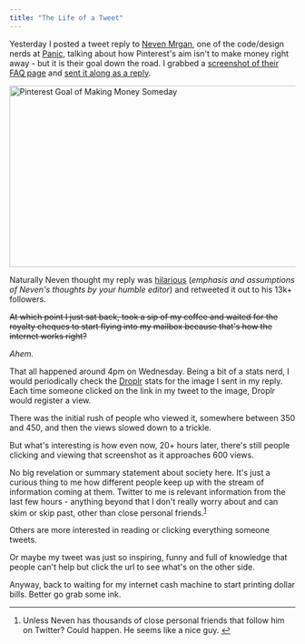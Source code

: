 ```yaml
---
title: "The Life of a Tweet"
---
```

<p>Yesterday I posted a tweet reply to <a href="https://twitter.com/#!/mrgan">Neven Mrgan</a>, one of the code/design nerds at <a href="https://panic.com/">Panic</a>, talking about how Pinterest's aim isn't to make money right away - but it is their goal down the road. I grabbed a <a href="https://l.ssktn.com/U7DV">screenshot of their FAQ page</a> and <a href="https://twitter.com/ichris/status/197790894118797314">sent it along as a reply</a>.</p>
<p><img src="https://chrisenns.com/wp-content/uploads/2012/05/Screenshot-2012-05-02-at-14.50.04.png" alt="Pinterest Goal of Making Money Someday" title="Pinterest Goal of Making Money Someday" width="664" height="319" class="aligncenter size-full wp-image-20375" /></p>
<p>Naturally Neven thought my reply was <a href="https://twitter.com/mrgan/status/197791333635731457">hilarious</a> (<em>emphasis and assumptions of Neven's thoughts by your humble editor</em>) and retweeted it out to his 13k+ followers.</p>
<p><del>At which point I just sat back, took a sip of my coffee and waited for the royalty cheques to start flying into my mailbox because that's how the internet works right?</del></p>
<p><em>Ahem.</em></p>
<p>That all happened around 4pm on Wednesday. Being a bit of a stats nerd, I would periodically check the <a href="https://droplr.com">Droplr</a> stats for the image I sent in my reply. Each time someone clicked on the link in my tweet to the image, Droplr would register a view.</p>
<p>There was the initial rush of people who viewed it, somewhere between 350 and 450, and then the views slowed down to a trickle.</p>
<p>But what's interesting is how even now, 20+ hours later, there's still people clicking and viewing that screenshot as it approaches 600 views.</p>
<p>No big revelation or summary statement about society here. It's just a curious thing to me how different people keep up with the stream of information coming at them. Twitter to me is relevant information from the last few hours - anything beyond that I don't really worry about and can skim or skip past, other than close personal friends.<sup id="fnref-20374:1"><a href="#fn-20374:1" rel="footnote">1</a></sup></p>
<p>Others are more interested in reading or clicking everything someone tweets.</p>
<p>Or maybe my tweet was just so inspiring, funny and full of knowledge that people can't help but click the url to see what's on the other side.</p>
<p>Anyway, back to waiting for my internet cash machine to start printing dollar bills. Better go grab some ink.</p>
<div class="footnotes">
<hr />
<ol>
<li id="fn-20374:1">
Unless Neven has thousands of close personal friends that follow him on Twitter? Could happen. He seems like a nice guy.&#160;<a href="#fnref-20374:1" rev="footnote">&#8617;</a>
</li>
</ol>
</div>
